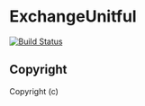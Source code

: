 # ExchangeUnitful

[![Build Status](https://github.com/ben@benconrad.net/ExchangeUnitful.jl/actions/workflows/CI.yml/badge.svg?branch=main)](https://github.com/ben@benconrad.net/ExchangeUnitful.jl/actions/workflows/CI.yml?query=branch%3Amain)

## Copyright
Copyright (c)
